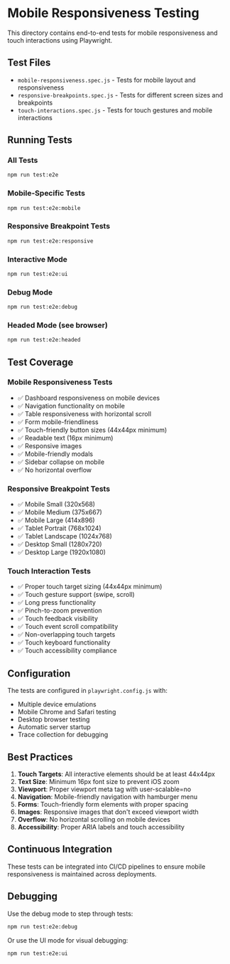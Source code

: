 # Mobile Responsiveness Testing

This directory contains end-to-end tests for mobile responsiveness and touch interactions using Playwright.

## Test Files

- `mobile-responsiveness.spec.js` - Tests for mobile layout and responsiveness
- `responsive-breakpoints.spec.js` - Tests for different screen sizes and breakpoints
- `touch-interactions.spec.js` - Tests for touch gestures and mobile interactions

## Running Tests

### All Tests
```bash
npm run test:e2e
```

### Mobile-Specific Tests
```bash
npm run test:e2e:mobile
```

### Responsive Breakpoint Tests
```bash
npm run test:e2e:responsive
```

### Interactive Mode
```bash
npm run test:e2e:ui
```

### Debug Mode
```bash
npm run test:e2e:debug
```

### Headed Mode (see browser)
```bash
npm run test:e2e:headed
```

## Test Coverage

### Mobile Responsiveness Tests
- ✅ Dashboard responsiveness on mobile devices
- ✅ Navigation functionality on mobile
- ✅ Table responsiveness with horizontal scroll
- ✅ Form mobile-friendliness
- ✅ Touch-friendly button sizes (44x44px minimum)
- ✅ Readable text (16px minimum)
- ✅ Responsive images
- ✅ Mobile-friendly modals
- ✅ Sidebar collapse on mobile
- ✅ No horizontal overflow

### Responsive Breakpoint Tests
- ✅ Mobile Small (320x568)
- ✅ Mobile Medium (375x667)
- ✅ Mobile Large (414x896)
- ✅ Tablet Portrait (768x1024)
- ✅ Tablet Landscape (1024x768)
- ✅ Desktop Small (1280x720)
- ✅ Desktop Large (1920x1080)

### Touch Interaction Tests
- ✅ Proper touch target sizing (44x44px minimum)
- ✅ Touch gesture support (swipe, scroll)
- ✅ Long press functionality
- ✅ Pinch-to-zoom prevention
- ✅ Touch feedback visibility
- ✅ Touch event scroll compatibility
- ✅ Non-overlapping touch targets
- ✅ Touch keyboard functionality
- ✅ Touch accessibility compliance

## Configuration

The tests are configured in `playwright.config.js` with:
- Multiple device emulations
- Mobile Chrome and Safari testing
- Desktop browser testing
- Automatic server startup
- Trace collection for debugging

## Best Practices

1. **Touch Targets**: All interactive elements should be at least 44x44px
2. **Text Size**: Minimum 16px font size to prevent iOS zoom
3. **Viewport**: Proper viewport meta tag with user-scalable=no
4. **Navigation**: Mobile-friendly navigation with hamburger menu
5. **Forms**: Touch-friendly form elements with proper spacing
6. **Images**: Responsive images that don't exceed viewport width
7. **Overflow**: No horizontal scrolling on mobile devices
8. **Accessibility**: Proper ARIA labels and touch accessibility

## Continuous Integration

These tests can be integrated into CI/CD pipelines to ensure mobile responsiveness is maintained across deployments.

## Debugging

Use the debug mode to step through tests:
```bash
npm run test:e2e:debug
```

Or use the UI mode for visual debugging:
```bash
npm run test:e2e:ui
```
